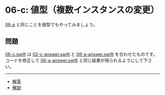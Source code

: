 # 06-c: 値型（複数インスタンスの変更）

[06-a](06-a.md) と同じことを値型でもやってみましょう。

## 問題

[06-c.swift](06-c.swift) は [02-c-answer.swift](02-c-answer.swift) と [06-a-answer.swift](06-a-answer.swift) を合わせたものです。コードを修正して [06-a-answer.swift](06-a-answer.swift) と同じ結果が得られるようにして下さい。

---

- [解答](06-c-answer.swift)
- [解説](06-c-answer.md)
